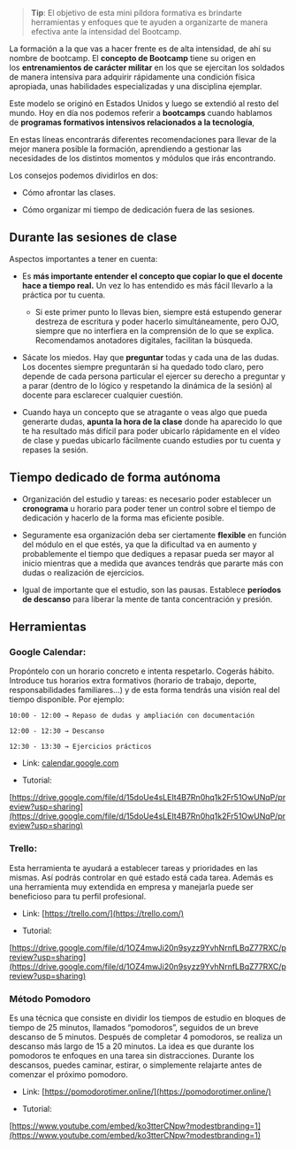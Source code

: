 
> **Tip**: El objetivo de esta mini píldora formativa es brindarte herramientas y enfoques que te ayuden a organizarte de manera efectiva ante la intensidad del Bootcamp.

La formación a la que vas a hacer frente es de alta intensidad, de ahí su nombre de bootcamp. El **concepto de Bootcamp** tiene su origen en los **entrenamientos de carácter militar** en los que se ejercitan los soldados de manera intensiva para adquirir rápidamente una condición física apropiada, unas habilidades especializadas y una disciplina ejemplar.

Este modelo se originó en Estados Unidos y luego se extendió al resto del mundo. Hoy en día nos podemos referir a **bootcamps** cuando hablamos de **programas formativos intensivos relacionados a la tecnología**,

En estas líneas encontrarás diferentes recomendaciones para llevar de la mejor manera posible la formación, aprendiendo a gestionar las necesidades de los distintos momentos y módulos que irás encontrando.

Los consejos podemos dividirlos en dos:

- Cómo afrontar las clases.
    
- Cómo organizar mi tiempo de dedicación fuera de las sesiones.
    

## Durante las sesiones de clase

Aspectos importantes a tener en cuenta:

- Es **más importante entender el concepto que copiar lo que el docente hace a tiempo real.** Un vez lo has entendido es más fácil llevarlo a la práctica por tu cuenta.
    
    - Si este primer punto lo llevas bien, siempre está estupendo generar destreza de escritura y poder hacerlo simultáneamente, pero OJO, siempre que no interfiera en la comprensión de lo que se explica. Recomendamos anotadores digitales, facilitan la búsqueda.
        
- Sácate los miedos. Hay que **preguntar** todas y cada una de las dudas. Los docentes siempre preguntarán si ha quedado todo claro, pero depende de cada persona particular el ejercer su derecho a preguntar y a parar (dentro de lo lógico y respetando la dinámica de la sesión) al docente para esclarecer cualquier cuestión.
    
- Cuando haya un concepto que se atragante o veas algo que pueda generarte dudas, **apunta la hora de la clase** donde ha aparecido lo que te ha resultado más difícil para poder ubicarlo rápidamente en el vídeo de clase y puedas ubicarlo fácilmente cuando estudies por tu cuenta y repases la sesión.
    

## Tiempo dedicado de forma autónoma

- Organización del estudio y tareas: es necesario poder establecer un **cronograma** u horario para poder tener un control sobre el tiempo de dedicación y hacerlo de la forma mas eficiente posible.
    
- Seguramente esa organización deba ser ciertamente **flexible** en función del módulo en el que estés, ya que la dificultad va en aumento y probablemente el tiempo que dediques a repasar pueda ser mayor al inicio mientras que a medida que avances tendrás que pararte más con dudas o realización de ejercicios.
    
- Igual de importante que el estudio, son las pausas. Establece **períodos de descanso** para liberar la mente de tanta concentración y presión.
    

## Herramientas

### Google Calendar:

Propóntelo con un horario concreto e intenta respetarlo. Cogerás hábito. Introduce tus horarios extra formativos (horario de trabajo, deporte, responsabilidades familiares…) y de esta forma tendrás una visión real del tiempo disponible. Por ejemplo:

`10:00 - 12:00 → Repaso de dudas y ampliación con documentación`

`12:00 - 12:30 → Descanso`

`12:30 - 13:30 → Ejercicios prácticos`

- Link: [calendar.google.com](http://calendar.google.com)
    
- Tutorial:

[https://drive.google.com/file/d/15doUe4sLEIt4B7Rn0hq1k2Fr51OwUNqP/preview?usp=sharing](https://drive.google.com/file/d/15doUe4sLEIt4B7Rn0hq1k2Fr51OwUNqP/preview?usp=sharing)


### **Trello:**

Esta herramienta te ayudará a establecer tareas y prioridades en las mismas. Así podrás controlar en qué estado está cada tarea. Además es una herramienta muy extendida en empresa y manejarla puede ser beneficioso para tu perfil profesional.

- Link: [https://trello.com/](https://trello.com/)
    
- Tutorial:

[https://drive.google.com/file/d/1OZ4mwJi20n9syzz9YvhNrnfLBqZ77RXC/preview?usp=sharing](https://drive.google.com/file/d/1OZ4mwJi20n9syzz9YvhNrnfLBqZ77RXC/preview?usp=sharing)


### **Método Pomodoro**

Es una técnica que consiste en dividir los tiempos de estudio en bloques de tiempo de 25 minutos, llamados “pomodoros”, seguidos de un breve descanso de 5 minutos. Después de completar 4 pomodoros, se realiza un descanso más largo de 15 a 20 minutos. La idea es que durante los pomodoros te enfoques en una tarea sin distracciones. Durante los descansos, puedes caminar, estirar, o simplemente relajarte antes de comenzar el próximo pomodoro.

- Link: [https://pomodorotimer.online/](https://pomodorotimer.online/)
    
- Tutorial:

[https://www.youtube.com/embed/ko3tterCNpw?modestbranding=1](https://www.youtube.com/embed/ko3tterCNpw?modestbranding=1)